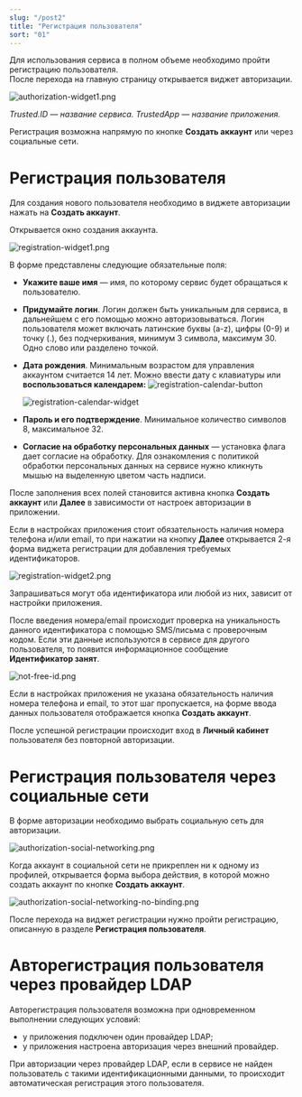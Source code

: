 ```yaml
---
slug: "/post2"
title: "Регистрация пользователя"
sort: "01"
---
```


Для использования сервиса в полном объеме необходимо пройти регистрацию пользователя.  
После перехода на главную страницу открывается виджет авторизации.

 ![authorization-widget1.png](./images/authorization-widget1.png "Виджет авторизации")

*Trusted.ID — название сервиса.* 
*TrustedApp — название приложения.*

Регистрация возможна напрямую по кнопке **Создать аккаунт** или через социальные сети.

# Регистрация пользователя 

Для создания нового пользователя необходимо в виджете авторизации нажать на **Создать аккаунт**. 

Открывается окно cоздания аккаунта.

![registration-widget1.png](./images/registration-widget1.png "Виджет регистрации (форма №1)") 

В форме представлены следующие обязательные поля:

- **Укажите ваше имя** — имя, по которому сервис будет обращаться к пользователю.
- **Придумайте логин**. Логин должен быть уникальным для сервиса, в дальнейшем с его помощью можно авторизовываться.  Логин пользователя может включать латинские буквы (a-z), цифры (0-9) и точку (.), без подчеркивания, минимум 3 символа, максимум 30. Одно слово или разделено точкой. 
- **Дата рождения**. Минимальным возрастом для управления аккаунтом считается 14 лет. Можно ввести дату с клавиатуры или **воспользоваться календарем:** 
  ![registration-calendar-button](./images/registration-calendar-button.png "Кнопка календарь")

  ![registration-calendar-widget](./images/registration-calendar-widget.png "Виджет календаря")

- **Пароль и его подтверждение**. Минимальное количество символов 8, максимальное 32.
- **Согласие на обработку персональных данных** — установка флага дает согласие на обработку. Для ознакомления с  политикой обработки персональных данных на сервисе нужно кликнуть мышью на выделенную цветом часть надписи.

После заполнения всех полей становится активна кнопка **Создать аккаунт** или **Далее** в зависимости от настроек авторизации в приложении.  

Если в настройках приложения стоит обязательность наличия номера телефона и/или email, то при нажатии на кнопку **Далее** открывается 2-я форма виджета регистрации для добавления требуемых идентификаторов.

![registration-widget2.png](./images/registration-widget2.png "Виджет регистрации (форма №2)")

Запрашиваться могут оба идентификатора или любой из них, зависит от настройки приложения. 

После введения номера/email происходит проверка на уникальность данного идентификатора с помощью SMS/письма c проверочным кодом. Если эти данные используются в сервисе для другого пользователя, то появится информационное сообщение **Идентификатор занят**.

![not-free-id.png](./images/not-free-id.png "Информационное сообщение при введении занятого идентификатора") 

Если в настройках приложения не указана обязательность наличия номера телефона и email, то этот шаг пропускается, на форме ввода данных пользователя отображается кнопка **Создать аккаунт**.

После успешной регистрации происходит вход в **Личный кабинет** пользователя без повторной авторизации. 

# Регистрация пользователя через социальные сети

В форме авторизации необходимо выбрать социальную сеть для авторизации. 

![authorization-social-networking.png](./images/authorization-social-networking.png "Раздел виджета авторизация по социальным сетям")

Когда аккаунт в социальной сети не прикреплен ни к одному из профилей, открывается форма выбора действия, в которой можно создать аккаунт по кнопке **Создать аккаунт**. 

![authorization-social-networking-no-binding.png](./images/authorization-social-networking-no-binding.png "Окно выбора действий с социальной сетью") 

После перехода на виджет регистрации нужно пройти регистрацию, описанную в разделе **Регистрация пользователя**. 

# Авторегистрация пользователя через провайдер LDAP

Авторегистрация пользователя возможна при одновременном выполнении следующих условий:  
- у приложения подключен один провайдер LDAP;  
- у приложения настроена авторизация через внешний провайдер.  

При авторизации через провайдер LDAP, если в сервисе не найден пользователь с такими идентификационными данными, то происходит автоматическая регистрация этого пользователя.
